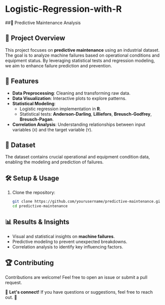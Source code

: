    # Logistic-Regression-with-R

##🔧 Predictive Maintenance Analysis

## 📌 Project Overview
This project focuses on **predictive maintenance** using an industrial dataset. The goal is to analyze machine failures based on operational conditions and equipment status. By leveraging statistical tests and regression modeling, we aim to enhance failure prediction and prevention.

## 🚀 Features
- **Data Preprocessing**: Cleaning and transforming raw data.
- **Data Visualization**: Interactive plots to explore patterns.
- **Statistical Modeling**:
  - Logistic regression implementation in **R**.
  - Statistical tests: **Anderson-Darling**, **Lilliefors**, **Breusch-Godfrey**, **Breusch-Pagan**.
- **Correlation Analysis**: Understanding relationships between input variables (`X`) and the target variable (`Y`).

## 📂 Dataset
The dataset contains crucial operational and equipment condition data, enabling the modeling and prediction of failures.

## 🛠️ Setup & Usage
1. Clone the repository:
   ```sh
   git clone https://github.com/yourusername/predictive-maintenance.git
   cd predictive-maintenance
   ```

## 📊 Results & Insights
- Visual and statistical insights on **machine failures**.
- Predictive modeling to prevent unexpected breakdowns.
- Correlation analysis to identify key influencing factors.

## 🏆 Contributing
Contributions are welcome! Feel free to open an issue or submit a pull request.


📩 **Let's connect!** If you have questions or suggestions, feel free to reach out. 🚀
